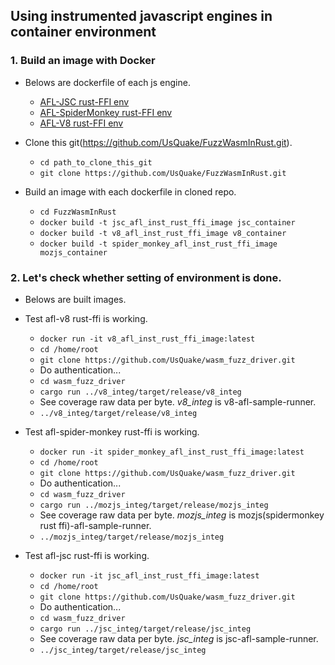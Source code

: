 ## Using instrumented javascript engines in container environment
    
 ### 1. Build an image with Docker
  
  - Belows are dockerfile of each js engine.
    + [AFL-JSC rust-FFI env](https://github.com/UsQuake/JSinRust/blob/main/jsc_container)
    + [AFL-SpiderMonkey rust-FFI env](https://github.com/UsQuake/JSinRust/blob/main/mozjs_container)
    + [AFL-V8 rust-FFI env](https://github.com/UsQuake/JSinRust/blob/main/v8_container)
      
  - Clone this git(https://github.com/UsQuake/FuzzWasmInRust.git).
       
    + `cd path_to_clone_this_git`
    + `git clone https://github.com/UsQuake/FuzzWasmInRust.git`
      
  - Build an image with each dockerfile in cloned repo.
       
    + `cd FuzzWasmInRust`
    + `docker build -t jsc_afl_inst_rust_ffi_image jsc_container`
    + `docker build -t v8_afl_inst_rust_ffi_image v8_container`
    + `docker build -t spider_monkey_afl_inst_rust_ffi_image mozjs_container`

 ### 2. Let's check whether setting of environment is done.
  
  - Belows are built images.

  - Test afl-v8 rust-ffi is working.
     
     + `docker run -it v8_afl_inst_rust_ffi_image:latest`
     + `cd /home/root`
     + `git clone https://github.com/UsQuake/wasm_fuzz_driver.git` 
     +  Do authentication...
     + `cd wasm_fuzz_driver`
     + `cargo run ../v8_integ/target/release/v8_integ`
     +  See coverage raw data per byte. *v8_integ* is v8-afl-sample-runner.
     + `../v8_integ/target/release/v8_integ`

  - Test afl-spider-monkey rust-ffi is working.
     
     + `docker run -it spider_monkey_afl_inst_rust_ffi_image:latest`
     + `cd /home/root`
     + `git clone https://github.com/UsQuake/wasm_fuzz_driver.git` 
     +  Do authentication...
     + `cd wasm_fuzz_driver`
     + `cargo run ../mozjs_integ/target/release/mozjs_integ`
     +  See coverage raw data per byte. *mozjs_integ* is mozjs(spidermonkey rust ffi)-afl-sample-runner.
     + `../mozjs_integ/target/release/mozjs_integ`
       
  - Test afl-jsc rust-ffi is working.
     
     + `docker run -it jsc_afl_inst_rust_ffi_image:latest`
     + `cd /home/root`
     + `git clone https://github.com/UsQuake/wasm_fuzz_driver.git` 
     +  Do authentication...
     + `cd wasm_fuzz_driver`
     + `cargo run ../jsc_integ/target/release/jsc_integ`
     +  See coverage raw data per byte. *jsc_integ* is jsc-afl-sample-runner.
     + `../jsc_integ/target/release/jsc_integ`
